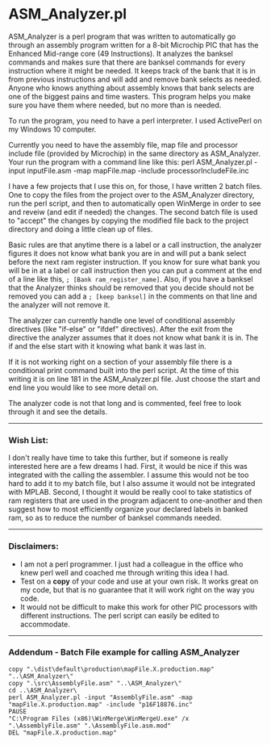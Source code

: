# ASM_Analyzer.pl
ASM_Analyzer is a perl program that was written to automatically go through an assembly program written for a 8-bit Microchip PIC that has the Enhanced Mid-range core (49 Instructions).  It analyzes the banksel commands and makes sure that there are banksel commands for every instruction where it might be needed.  It keeps track of the bank that it is in from previous instructions and will add and remove bank selects as needed.  Anyone who knows anything about assembly knows that bank selects are one of the biggest pains and time wasters.  This program helps you make sure you have them where needed, but no more than is needed.

To run the program, you need to have a perl interpreter.  I used ActivePerl on my Windows 10 computer.

Currently you need to have the assembly file, map file and processor include file (provided by Microchip) in the same directory as ASM_Analyzer.  Your run the program with a command line like this:
perl ASM_Analyzer.pl -input inputFile.asm -map mapFile.map -include processorIncludeFile.inc

I have a few projects that I use this on, for those, I have written 2 batch files.  One to copy the files from the project over to the ASM_Analyzer directory, run the perl script, and then to automatically open WinMerge in order to see and reveiw (and edit if needed) the changes.  The second batch file is used to "accept" the changes by copying the modified file back to the project directory and doing a little clean up of files.

Basic rules are that anytime there is a label or a call instruction, the analyzer figures it does not know what bank you are in and will put a bank select before the next ram register instruction.  If you know for sure what bank you will be in at a label or call instruction then you can put a comment at the end of a line like this, `; [Bank ram_register_name]`.  Also, if you have a banksel that the Analyzer thinks should be removed that you decide should not be removed you can add a `; [keep banksel]` in the comments on that line and the analyzer will not remove it.

The analyzer can currently handle one level of conditional assembly directives (like "if-else" or "ifdef" directives).  After the exit from the directive the analyzer assumes that it does not know what bank it is in.  The if and the else start with it knowing what bank it was last in.

If it is not working right on a section of your assembly file there is a conditional print command built into the perl script.  At the time of this writing it is on line 181 in the ASM_Analyzer.pl file.  Just choose the start and end line you would like to see more detail on.

The analyzer code is not that long and is commented, feel free to look through it and see the details.

---
### Wish List:
I don't really have time to take this further, but if someone is really interested here are a few dreams I had.  First, it would be nice if this was integrated with the calling the assembler.  I assume this would not be too hard to add it to my batch file, but I also assume it would not be integrated with MPLAB.  Second, I thought it would be really cool to take statistics of ram registers that are used in the program adjacent to one-another and then suggest how to most efficiently organize your declared labels in banked ram, so as to reduce the number of banksel commands needed.

---
### Disclaimers:
* I am not a perl programmer.  I just had a colleague in the office who knew perl well and coached me through writing this idea I had.
* Test on a **copy** of your code and use at your own risk.  It works great on my code, but that is no guarantee that it will work right on the way you code.
* It would not be difficult to make this work for other PIC processors with different instructions.  The perl script can easily be edited to accommodate.

---
### Addendum \- Batch File example for calling ASM_Analyzer
```
copy ".\dist\default\production\mapFile.X.production.map" "..\ASM_Analyzer\"
copy ".\src\AssemblyFile.asm" "..\ASM_Analyzer\"
cd ..\ASM_Analyzer\
perl ASM_Analyzer.pl -input "AssemblyFile.asm" -map "mapFile.X.production.map" -include "p16F18876.inc"
PAUSE
"C:\Program Files (x86)\WinMerge\WinMergeU.exe" /x ".\AssemblyFile.asm" ".\AssemblyFile.asm.mod"
DEL "mapFile.X.production.map"
```